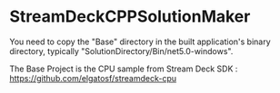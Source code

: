 # StreamDeckCPPSolutionMaker

You need to copy the "Base" directory in the built application's binary directory, typically "SolutionDirectory/Bin/net5.0-windows".

The Base Project is the CPU sample from Stream Deck SDK :
https://github.com/elgatosf/streamdeck-cpu
